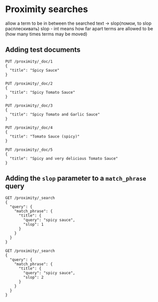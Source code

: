 # Proximity searches

allow a term to be in between the searched text -> slop(помои, to slop расплескивать)
slop - int  means how far apart terms are allowed to be (how many times terms may be moved) 

## Adding test documents

```
PUT /proximity/_doc/1
{
  "title": "Spicy Sauce"
}
```

```
PUT /proximity/_doc/2
{
  "title": "Spicy Tomato Sauce"
}
```

```
PUT /proximity/_doc/3
{
  "title": "Spicy Tomato and Garlic Sauce"
}
```

```
PUT /proximity/_doc/4
{
  "title": "Tomato Sauce (spicy)"
}
```

```
PUT /proximity/_doc/5
{
  "title": "Spicy and very delicious Tomato Sauce"
}
```

## Adding the `slop` parameter to a `match_phrase` query

```
GET /proximity/_search
{
  "query": {
    "match_phrase": {
      "title": {
        "query": "spicy sauce",
        "slop": 1
      }
    }
  }
}
```

```
GET /proximity/_search
{
  "query": {
    "match_phrase": {
      "title": {
        "query": "spicy sauce",
        "slop": 2
      }
    }
  }
}
```